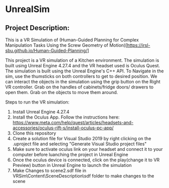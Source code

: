 # UnrealSim
## Project Description: 
This is a VR Simulation of (Human-Guided Planning for Complex Manipulation Tasks Using the Screw Geometry of Motion)[https://irsl-sbu.github.io/Human-Guided-Planning/]
 
This project is a VR simulation of a Kitchen environment. The simulation is built using Unreal Engine 4.27.4 and the VR headset used is Oculus Quest. The simulation is built using the Unreal Engine's C++ API. 
To Navigate in the sim, use the thumsticks on both controllers to get to desired position. We can interact the objects in the simulation using the grip button on the Right VR controller.
Grab on the handles of cabinets/fridge doors/ drawers to open them. Grab on the objects to move them around.

Steps to run the VR simulation:
1. Install Unreal Engine 4.27.4
2. Install the Oculus App. Follow the instructions here: https://www.meta.com/help/quest/articles/headsets-and-accessories/oculus-rift-s/install-oculus-pc-app/
3. Clone this repository
4. Create a solution file for Visual Studio 2019 by right clicking on the .uproject file and selecting "Generate Visual Studio project files"
5. Make sure to activate oculus link on your headset and connect it to your computer before luanching the project in Unreal Engine
6. Once the oculus device is connected, click on the play(change it to VR Preview) button in Unreal Engine to launch the simulation
7. Make Changes to scene2.sdf file in VRSim\Content\SceneDescription\sdf folder to make changes to the scene

